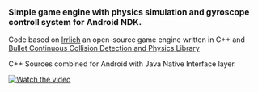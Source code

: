 ### Simple game engine with physics simulation and gyroscope controll system for Android NDK.

Code based on [Irrlich](https://irrlicht.sourceforge.io/) an open-source game engine written in C++ and [Bullet Continuous Collision Detection and Physics Library](https://bulletphysics.org/)

C++ Sources combined for Android with Java Native Interface layer.

[![Watch the video](https://img.youtube.com/vi/95SC7Ip9OeE/maxresdefault.jpg)](https://youtu.be/95SC7Ip9OeE)

